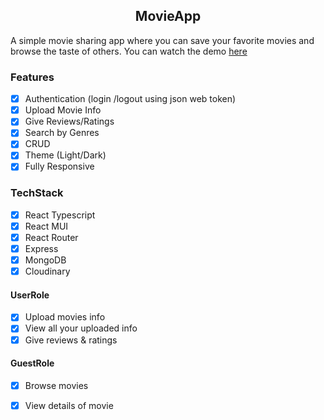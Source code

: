 <h2 align='center'>MovieApp</h2>
 
 A simple movie sharing app where you can save your favorite movies and browse the taste of others.
 You can watch the demo [here](https://movie-app-six-nu.vercel.app/)

### Features
- [x] Authentication (login /logout using json web token)
- [x] Upload Movie Info 
- [x] Give Reviews/Ratings 
- [x] Search by Genres
- [x] CRUD
- [x] Theme (Light/Dark)
- [x] Fully Responsive

### TechStack
- [x] React Typescript
- [x] React MUI
- [x] React Router
- [x] Express
- [x] MongoDB
- [x] Cloudinary

#### UserRole
- [x] Upload movies info
- [x] View all your uploaded info
- [x] Give reviews & ratings 

#### GuestRole
- [x] Browse movies
- [x] View details of movie

